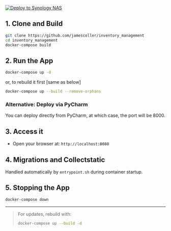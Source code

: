[![Deploy to Synology NAS](https://github.com/jamescoller/inventory_management/actions/workflows/deploy.yml/badge.svg?event=push)](https://github.com/jamescoller/inventory_management/actions/workflows/deploy.yml)

## 1. Clone and Build
```bash
git clone https://github.com/jamescoller/inventory_management
cd inventory_management
docker-compose build
```

## 2. Run the App
```bash
docker-compose up -d
```
or, to rebuild it first [same as below]
```bash
docker-compose up --build --remove-orphans
```

### Alternative: Deploy via PyCharm

You can deploy directly from PyCharm, at which case, the port will be 8000.

## 3. Access it
- Open your browser at: `http://localhost:8080`

## 4. Migrations and Collectstatic
Handled automatically by `entrypoint.sh` during container startup.

## 5. Stopping the App
```bash
docker-compose down
```

---

> For updates, rebuild with:
> ```bash
> docker-compose up --build -d
> ```
